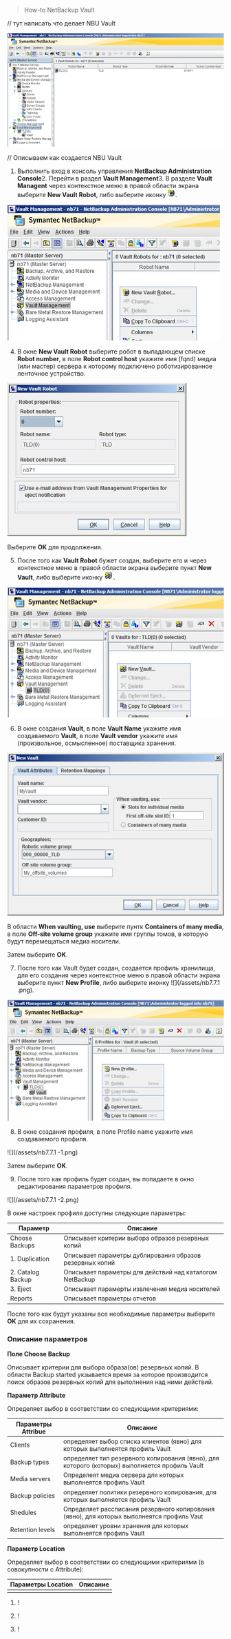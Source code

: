 > How-to NetBackup Vault

\/\/ тут написать что делает NBU Vault

![](/assets/Prom-VM-Win10.png)

\/\/ Описываем как создается NBU Vault

1. Выполнить вход в консоль управления **NetBackup Administration Console**2. Перейти в раздел **Vault Management**3. В разделе **Vault Managent** через контекстное меню в правой области экрана выберите **New Vault Robot**, либо выберите иконку ![](/assets/Prom-VM-Win10-2.png).

 ![](/assets/Prom-VM-Win10-1.png)

4. В окне **New Vault Robot** выберите робот в выпадающем списке **Robot number**, в поле **Robot control host** укажите имя \(fqnd\) медиа \(или мастер\) сервера к которому подключено роботизированное ленточное устройство.

 ![](/assets/Prom-VM-Win10-3.png)

 Выберите **OK** для продолжения.

5. После того как **Vault Robot** бужет создан, выберите его и через контекстное меню в правой области экрана выберите пункт **New Vault**, либо выберите иконку ![](/assets/Prom-VM-Win10-8.png).

 ![](/assets/Prom-VM-Win10-5.png)

6. В окне создания **Vault**, в поле **Vault Name** укажите имя создаваемого **Vault**, в поле **Vault vendor** укажите имя \(произвольное, осмысленное\) поставщика хранения.

 ![](/assets/Prom-VM-Win10-6.png)

 В области **When vaulting, use** выберите пунтк **Containers of many media**, в поле **Off-site volume group** укажите имя группы томов, в которую будут перемещаться медиа носители.

 Затем выберите **OK**.

7. После того как Vault будет создан, создается профиль хранилища, для его создания через контекстное меню в правой области экрана выберите пункт **New Profile**, либо выберите иконку ![](/assets/nb7.7.1 .png).

 ![](/assets/Prom-VM-Win10-7.png)

8. В окне создания профиля, в поле Profile name укажите имя создаваемого профиля.

 ![](/assets/nb7.7.1 -1.png)

 Затем выберите **OK**.

9. После того как профиль будет создан, вы попадаете в окно редактирования параметров профиля.

 ![](/assets/nb7.7.1 -2.png)

 В окне настроек профиля доступны следующие параметры:

 | Параметр | Описание | 
 | --- | --- | 
 | Choose Backups | Описывает критерии выбора образов резервных копий | 
 | 1. Duplication | Описывает параметры дублирования образов резервных копий | 
 | 2. Catalog Backup | Описывает параметры для действий над каталогом NetBackup | 
 | 3. Eject | Описывает парамерты извлечения медиа носителей | 
 | Reports | Описывает параметры отчетов |

 После того как будут указаны все необходимые параметры выберите **OK** для их сохранения.

 ### Описание параметров

 **Поле Choose Backup**

 Описывает критерии для выбора образа\(ов\) резервных копий. В области Backup started укзывается время за которое производится поиск образов резервных копий для выполнения над ними действий.

 **Параметр Attribute**

 Определяет выбор в соответствии со следующими критериями:

 | Параметры Attribue | Описание | 
 | --- | --- | 
 | Clients | определяет выбор списка клиентов (явно) для которых выполнеятся профиль Vault |  
 | Backup types | определяет тип резервного копирования (явно), для которого (которых) выполняется профиль Vault | 
 | Media servers | Определеят медиа сервера для которых выполнеятся профиль Vault | 
 | Backup policies | определяет политики резервного копирования, для которых выполняется профиль Vault | 
 | Shedules | Определяет рассписания резервного копирования (явно), для которых выполнеятся профиль Vaut |  
 | Retention levels | определяет уровни хранения для которых выполнеятся профиль Vault |

 **Параметр Location**

 Определяет выбор в соответствии со следующими критериями \(в совокупности с Attribute\):

 | Параметры Location | Описание | 
 | --- | --- | 
 | | |

1. !

2. !

3. !


